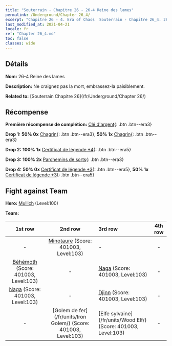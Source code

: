 ```yaml
---
title: "Souterrain - Chapitre 26 - 26-4 Reine des lames"
permalink: /Underground/Chapter 26_4/
excerpt: "Chapitre 26 - 4. Era of Chaos  Souterrain - Chapitre 26_4. 26-4 Reine des lames"
last_modified_at: 2021-04-21
locale: fr
ref: "Chapter 26_4.md"
toc: false
classes: wide
---
```


## Détails

 **Nom:** 26-4 Reine des lames

 **Description:** Ne craignez pas la mort, embrassez-la paisiblement.

 **Related to:** [Souterrain Chapitre 26](/fr/Underground/Chapter 26/)

## Récompense

 **Première récompense de complétion:** [Clé d'argent](/fr/Items/con_693/){: .btn .btn--era3}

 **Drop 1:** **50% 0x** [Chagrin](/fr/Items/her_458/){: .btn .btn--era3}, **50% 1x** [Chagrin](/fr/Items/her_458/){: .btn .btn--era3}

 **Drop 2:** **100% 1x** [Certificat de légende +4](/fr/Items/mat_95/){: .btn .btn--era5}

 **Drop 3:** **100% 2x** [Parchemins de sorts](/fr/Items/con_694/){: .btn .btn--era3}

 **Drop 4:** **50% 0x** [Certificat de légende +3](/fr/Items/mat_88/){: .btn .btn--era5}, **50% 1x** [Certificat de légende +3](/fr/Items/mat_88/){: .btn .btn--era5}


## Fight against Team
 **Hero:** [Mullich](/fr/heroes/Mullich/) (Level:100)

 **Team:**


  | 1st row | 2nd row | 3rd row | 4th row |
  |:----:|:----:|:----|:----:|
  | - | [Minotaure](/fr/units/Minotaur/) (Score: 401003, Level:103)  | - | - |
  | [Béhémoth](/fr/units/Behemoth/) (Score: 401003, Level:103)  | - | [Naga](/fr/units/Naga/) (Score: 401003, Level:103)  | - |
  | [Naga](/fr/units/Naga/) (Score: 401003, Level:103)  | - | [Djinn](/fr/units/Genie/) (Score: 401003, Level:103)  | - |
  | - | [Golem de fer](/fr/units/Iron Golem/) (Score: 401003, Level:103)  | [Elfe sylvaine](/fr/units/Wood Elf/) (Score: 401003, Level:103)  | - |


